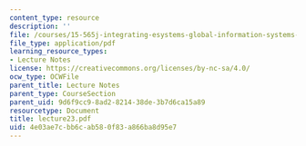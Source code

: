 ```yaml
---
content_type: resource
description: ''
file: /courses/15-565j-integrating-esystems-global-information-systems-spring-2002/4e03ae7cbb6cab580f83a866ba8d95e7_lecture23.pdf
file_type: application/pdf
learning_resource_types:
- Lecture Notes
license: https://creativecommons.org/licenses/by-nc-sa/4.0/
ocw_type: OCWFile
parent_title: Lecture Notes
parent_type: CourseSection
parent_uid: 9d6f9cc9-8ad2-8214-38de-3b7d6ca15a89
resourcetype: Document
title: lecture23.pdf
uid: 4e03ae7c-bb6c-ab58-0f83-a866ba8d95e7
---
```

